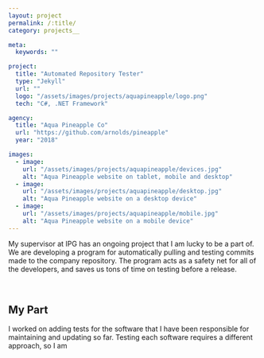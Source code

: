 ```yaml
---
layout: project
permalink: /:title/
category: projects__

meta:
  keywords: ""

project:
  title: "Automated Repository Tester"
  type: "Jekyll"
  url: ""
  logo: "/assets/images/projects/aquapineapple/logo.png"
  tech: "C#, .NET Framework"

agency:
  title: "Aqua Pineapple Co"
  url: "https://github.com/arnolds/pineapple"
  year: "2018"

images:
  - image:
    url: "/assets/images/projects/aquapineapple/devices.jpg"
    alt: "Aqua Pineapple website on tablet, mobile and desktop"
  - image:
    url: "/assets/images/projects/aquapineapple/desktop.jpg"
    alt: "Aqua Pineapple website on a desktop device"
  - image:
    url: "/assets/images/projects/aquapineapple/mobile.jpg"
    alt: "Aqua Pineapple website on a mobile device"
---
```

<p style="padding: 0 0 2rem;">My supervisor at IPG has an ongoing project that I am lucky to be a part of. We are developing a program for automatically pulling and testing commits made to the company repository. The program acts as a safety net for all of the developers, and saves us tons of time on testing before a release.</p>
<h2>My Part</h2>
<p style="padding: 0 0 2rem;">I worked on adding tests for the software that I have been responsible for maintaining and updating so far. Testing each software requires a different approach, so I am</p>

